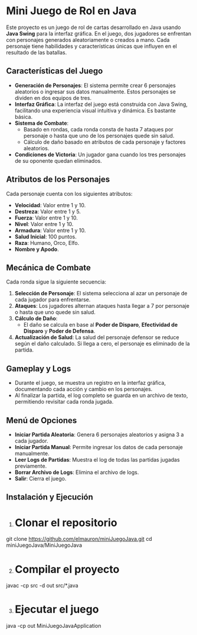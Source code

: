 # Mini Juego de Rol en Java

Este proyecto es un juego de rol de cartas desarrollado en Java usando **Java Swing** para la interfaz gráfica. En el juego, dos jugadores se enfrentan con personajes generados aleatoriamente o creados a mano. Cada personaje tiene habilidades y características únicas que influyen en el resultado de las batallas.

## Características del Juego

- **Generación de Personajes**: El sistema permite crear 6 personajes aleatorios o ingresar sus datos manualmente. Estos personajes se dividen en dos equipos de tres.
- **Interfaz Gráfica**: La interfaz del juego está construida con Java Swing, facilitando una experiencia visual intuitiva y dinámica. Es bastante básica.
- **Sistema de Combate**: 
  - Basado en rondas, cada ronda consta de hasta 7 ataques por personaje o hasta que uno de los personajes quede sin salud.
  - Cálculo de daño basado en atributos de cada personaje y factores aleatorios.
- **Condiciones de Victoria**: Un jugador gana cuando los tres personajes de su oponente quedan eliminados.
  
## Atributos de los Personajes

Cada personaje cuenta con los siguientes atributos:

- **Velocidad**: Valor entre 1 y 10.
- **Destreza**: Valor entre 1 y 5.
- **Fuerza**: Valor entre 1 y 10.
- **Nivel**: Valor entre 1 y 10.
- **Armadura**: Valor entre 1 y 10.
- **Salud Inicial**: 100 puntos.
- **Raza**: Humano, Orco, Elfo.
- **Nombre y Apodo**.

## Mecánica de Combate

Cada ronda sigue la siguiente secuencia:

1. **Selección de Personaje**: El sistema selecciona al azar un personaje de cada jugador para enfrentarse.
2. **Ataques**: Los jugadores alternan ataques hasta llegar a 7 por personaje o hasta que uno quede sin salud.
3. **Cálculo de Daño**:
   - El daño se calcula en base al **Poder de Disparo**, **Efectividad de Disparo** y **Poder de Defensa**.
4. **Actualización de Salud**: La salud del personaje defensor se reduce según el daño calculado. Si llega a cero, el personaje es eliminado de la partida.

## Gameplay y Logs

- Durante el juego, se muestra un registro en la interfaz gráfica, documentando cada acción y cambio en los personajes.
- Al finalizar la partida, el log completo se guarda en un archivo de texto, permitiendo revisitar cada ronda jugada.

## Menú de Opciones

- **Iniciar Partida Aleatoria**: Genera 6 personajes aleatorios y asigna 3 a cada jugador.
- **Iniciar Partida Manual**: Permite ingresar los datos de cada personaje manualmente.
- **Leer Logs de Partidas**: Muestra el log de todas las partidas jugadas previamente.
- **Borrar Archivo de Logs**: Elimina el archivo de logs.
- **Salir**: Cierra el juego.

## Instalación y Ejecución

1. # Clonar el repositorio
git clone https://github.com/elmauron/miniJuegoJava.git
cd miniJuegoJava/MiniJuegoJava

2. # Compilar el proyecto
javac -cp src -d out src/*.java

3. # Ejecutar el juego
java -cp out MiniJuegoJavaApplication


